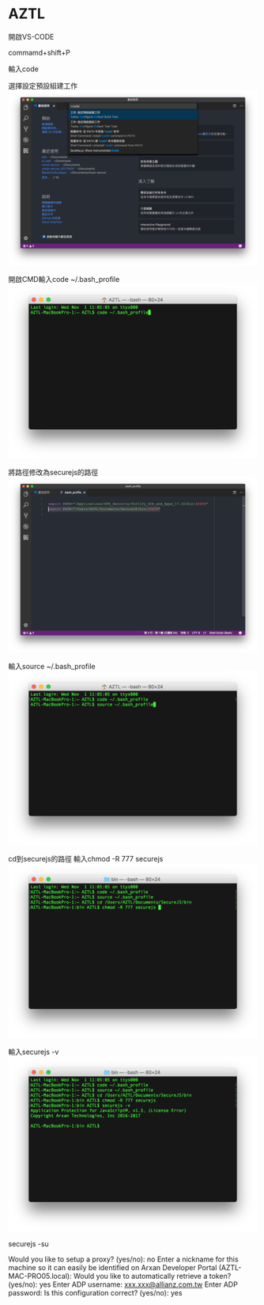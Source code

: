 # AZTL
開啟VS-CODE

commamd+shift+P

輸入code

選擇設定預設組建工作
![](/secure_pic/securejs_pic01.png)

開啟CMD輸入code ~/.bash_profile
![](/secure_pic/securejs_pic02.png)

將路徑修改為securejs的路徑
![](/secure_pic/securejs_pic03.png)

輸入source ~/.bash_profile
![](/secure_pic/securejs_pic04.png)

cd到securejs的路徑
輸入chmod -R 777 securejs
![](/secure_pic/securejs_pic07.png)

輸入securejs -v
![](/secure_pic/securejs_pic08.png)

securejs -su

Would you like to setup a proxy? (yes/no): no
Enter a nickname for this machine so it can easily be identified on Arxan Developer Portal (AZTL-MAC-PRO05.local): 
Would you like to automatically retrieve a token? (yes/no): yes
Enter ADP username: xxx.xxx@allianz.com.tw
Enter ADP password: 
Is this configuration correct? (yes/no): yes
